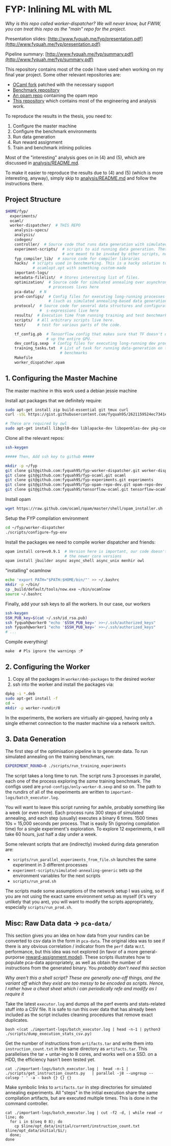 # FYP: Inlining ML with ML

*Why is this repo called worker-dispatcher? We will never know, but FWIW,
you can treat this repo as the "main" repo for the project.*

Presentation slides: [http://www.fyquah.me/fyp/presentation.pdf](http://www.fyquah.me/fyp/presentation.pdf)

Pipeline summary: [http://www.fyquah.me/fyp/summary.pdf](http://www.fyquah.me/fyp/summary.pdf)


This repository contains most of the code I have used when working on my
final year project. Some other relevant repositories are:

- [OCaml fork](https://github.com/fyquah95/fyp-ocaml) patched with the necessary support
- [Benchmark repository](https://github.com/fyquah95/fyp-experiments)
- [An opam repo](https://github.com/fyquah95/fyp-opam-repo-dev) containing the opam repo
- [This repository](https://github.com/fyquah95/fyp-worker-dispatcher) which contains most of the engineering and analysis work.

To reproduce the results in the thesis, you need to:

1. Configure the master machine
2. Configure the benchmark environments
3. Run data generation
4. Run reward assignment
5. Train and benchmark inlining policies

Most of the "interesting" analysis goes on in (4) and (5), which are
discussed in [analysis/README.md](analysis/README.md).

To make it easier to reproduce the results due to (4) and (5) (which is more
interesting, anyway), simply skip to
[analysis/README.md](analysis/README.md) and follow the instructions there.

## Project Structure

```bash
$HOME/fyp/
  experiments/
  ocaml/
  worker-dispatcher/  # THIS REPO
    analysis-specs/
    analysis/
    codegen/
    controller/  # Source code that runs data generation with simulated annealing / random walk lives here
    experiment-scripts/  # scripts to aid running data generation. These scripts
                         # are meant to be invoked by other scripts, not humans
    fyp_compiler_lib/  # source code for compiler libraries
    hacks/  # scripts used in benchmarking. This is a hacky solution to override
            # ocamlopt.opt with something custom-made
    important-logs/
    metadata-filelist/  # Stores interesting list of files.
    optimization/  # Source code for simulated annealing over asynchronous
                   # processes lives here
    pca-data/  # N
    prod-configs/  # Config files for executing long-running processes
                   # (such as simulated annealing-based data generation)
    protocol/  # Source code for several data structures and configuration
               #  s-expressions live here
    results/  # Execution time from running training and test benchmarks
    scripts/  # All arbitrary scripts live here.
    test/     # test for various parts of the code.

    tf_config.pb  # Tensorflow config that makes sure that TF doesn't use
                  # up the entire GPU.
    dev_config.sexp  # Config files for executing long-running dev processes
    training_tasks.txt  # List of task for running data-generation on training
                        # benchmarks
    Makefile
    worker_dispatcher.opam
```


## 1. Configuring the Master Machine

The master machine in this work used a debian jessie machine

Install apt packages that we definitely require:

```bash
sudo apt-get install zip build-essential git tmux curl
curl -sSL https://gist.githubusercontent.com/fyquah95/2621159524ec7341e0be/raw/51980b660d1b59f19b4a6c582f21a32c159a3c2f/.tmux.conf | sed -e 's/zsh/bash/g' >~/.tmux.conf

# These are required by owl
sudo apt-get install libgsl0-dev liblapacke-dev libopenblas-dev pkg-config libplplot-dev libshp-dev m4
```

Clone all the relevant repos:

```bash
ssh-keygen

##### Then, Add ssh key to github #####

mkdir -p ~/fyp
git clone git@github.com:fyquah95/fyp-worker-dispatcher.git worker-dispatcher
git clone git@github.com:fyquah95/fyp-ocaml.git ocaml
git clone git@github.com:fyquah95/fyp-experiments.git experiments
git clone git@github.com:fyquah95/fyp-opam-repo-dev.git opam-repo-dev
git clone git@github.com:fyquah95/tensorflow-ocaml.git tensorflow-ocaml
```

Install opam

```bash
wget https://raw.github.com/ocaml/opam/master/shell/opam_installer.sh -O - | sh -s /usr/local/bin
```

Setup the FYP compilation environment

```bash
cd ~/fyp/worker-dispatcher
./scripts/configure-fyp-env
```

Install the packages we need to compile worker dispatcher and friends:

```bash
opam install core=v0.9.1  # Version here is important, our code doesn't compile with
                          # the newer core versions
opam install jbuilder async async_shell async_unix menhir owl
```

"installing" ocamlnow

```bash
echo 'export PATH="$PATH:$HOME/bin/"' >> ~/.bashrc
mkdir -p ~/bin/
cp _build/default/tools/now.exe ~/bin/ocamlnow
source ~/.bashrc
```

Finally, add your ssh keys to all the workers. In our case, our workers

```bash
ssh-keygen
SSH_PUB_key=$(cat ~/.ssh/id_rsa.pub)
ssh fyquah@worker0 "echo '$SSH_PUB_key=' >>~/.ssh/authorized_keys"
ssh fyquah@worker1 "echo '$SSH_PUB_key=' >>~/.ssh/authorized_keys"
# ...
```

Compile everything!

```
make  # Pls ignore the warnings :P
```

## 2. Configuring the Worker

1. Copy all the packages in `worker/deb-packages` to the desired worker
2. ssh into the worker and install the packages via:

```bash
dpkg -i *.deb
sudo apt-get install -f
cd ~
mkdir -p worker-rundir/0
```

In the experiments, the workers are virtually air-gapped, having only a
single ethernet connection to the master machine via a network switch.

## 3. Data Generation

The first step of the optimisation pipeline is to generate data. To run
simulated annealing on the training benchmars, run:

```bash
EXPERIMENT_ROUND=0 ./scripts/run_training_experiments
```

The script takes a long time to run. The script runs 3 processes in
parallel, each one of the process exploring the *same* training benchmark.
The configs used are `prod-configs/only-worker-0.sexp` and so on. The
path to the rundirs of all of the experiments are written to
`important-logs/batch_executor.log`.

You will want to leave this script running for awhile, probably something
like a week (or even more). Each process runs 300 steps of simulated
annealing, and each step (usually) executes a binary 6 times. 1500 times 10s
= 15,000 seconds per process. That is easily 5h (ignoring compilation time)
for a single experiment's exploration. To explore 12 experiments, it
will take 60 hours, just half a day under a week.

Some relevant scripts that are (indirectly) invoked during data generation are:

- `scripts/run_parallel_experiments_from_file.sh` launches the same
  experiment in 3 different processes
- `experiment-scripts/simulated-annealing-generic` sets up the environment
  variables for the next scripts
- `scripts/run_prod.sh`

The scripts made some assumptions of the network setup I was using, so if
you are not using the exact same environment setup as myself (it's very
unlikely that you are), you will want to modify the scripts appropriately,
especially `scripts/run_prod.sh`.

## Misc: Raw Data data -> `pca-data/`

This section gives you an idea on how data from your rundirs can be converted
to csv data in the form in `pca-data`. The original idea was to see if there
is any obvious correlation / indicator from the `perf` data w.r.t.
performance, but this idea was not explored (in favor of a more general-
purporse [reward-assignment model](analysis/README.md)). These scripts
illustrates how to populate pca-data appropriately, as well as obtain
the number of instructions from the generated binary. You *probably don't
need this section*

_Why aren't this a shell script? These are generally one-off things, and the
variant off which they exist are too messy to be encoded as scripts. Hence,
I rather have a cheat sheet which i can periodically refe and modify as I
require it_

Take the latest `executor.log` and dumps all the perf events and
stats-related stuff into a CSV file. It is safe to run this over data that
has already been included as the script includes cleaning procedures that
remove exact duplicates.

```
bash <(cat ./important-logs/batch_executor.log | head -n-1 | python3 ./scripts/dump_execution_stats_csv.py)
```

Get the number of instructions from `artifacts.tar` and write them into
`instruction_count.txt` in the same directory as `artifacts.tar`. This
parallelises the tar + untar-ing to 8 cores, and works well on a SSD. on
a HDD, the efficiency hasn't been tested yet.


```
cat ./important-logs/batch_executor.log |  head -n-1 | ./scripts/get_instruction_counts.py   | parallel -j8 --ungroup --colsep ' ' -a - bash {} {} {}
```

Make symbolic links to `artifacts.tar` in step directories for simulated
annealing experiments. All "steps" in the initial execution share the same
compilation artifacts, but are executed multiple times. This is done
in the command controller.

```
cat ./important-logs/batch_executor.log | cut -f2 -d, | while read -r line; do
  for i in $(seq 0 8); do
    cp $line/opt_data/initial/current/instruction_count.txt  $line/opt_data/initial/$i/;
  done;
done
```
